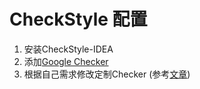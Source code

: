 # CheckStyle 配置
1. 安装CheckStyle-IDEA
2. 添加[Google Checker](https://github.com/checkstyle/checkstyle/blob/master/src/main/resources/google_checks.xml)
2. 根据自己需求修改定制Checker (参考[文章](https://www.jianshu.com/p/9401f1abb56e))